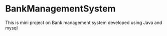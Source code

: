 # BankManagementSystem

This is mini project on Bank management system developed using Java and mysql

